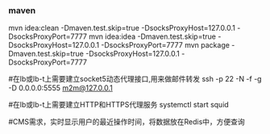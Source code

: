 ### maven
mvn idea:clean -Dmaven.test.skip=true -DsocksProxyHost=127.0.0.1 -DsocksProxyPort=7777
mvn idea:idea -Dmaven.test.skip=true -DsocksProxyHost=127.0.0.1 -DsocksProxyPort=7777
mvn package -Dmaven.test.skip=true -DsocksProxyHost=127.0.0.1 -DsocksProxyPort=7777

#在lb或lb-t上需要建立socket5动态代理接口,用来做邮件转发
ssh -p 22 -N -f -g -D 0.0.0.0:5555 m2m@127.0.0.1

#在lb或lb-t上需要建立HTTP和HTTPS代理服务
systemctl start squid

#CMS需求，实时显示用户的最近操作时间，将数据放在Redis中，方便查询